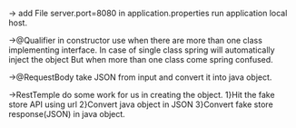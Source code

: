 -> add File server.port=8080 in application.properties
run application local host. 

->@Qualifier in constructor use when there are more than
one class implementing interface. In case of single 
class spring will automatically inject the object But 
when more than one class come spring confused.

->@RequestBody take JSON from input and convert it into 
java object.

->RestTemple do some work for us in creating the object.
 1}Hit the fake store API using url
 2}Convert java object in JSON
 3}Convert fake store response(JSON) in java object.

